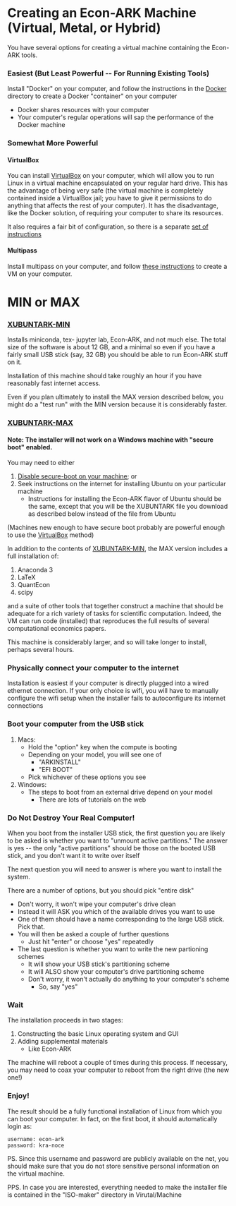 # Creating an Econ-ARK Machine (Virtual, Metal, or Hybrid)

You have several options for creating a virtual machine containing the Econ-ARK tools.

### Easiest (But Least Powerful -- For Running Existing Tools)

Install "Docker" on your computer, and follow the instructions in the [Docker](https://github.com/econ-ark/econ-ark-tools/tree/master/Virtual/Docker) directory to create a Docker "container" on your computer

* Docker shares resources with your computer
* Your computer's regular operations will sap the performance of the Docker machine
	
### Somewhat More Powerful 

#### VirtualBox

You can install [VirtualBox](https://virtualbox.org) on your computer, which will allow you to run Linux in a virtual machine encapsulated on your regular hard drive.  This has the advantage of being very safe (the virtual machine is completely contained inside a VirtualBox jail; you have to give it permissions to do anything that affects the rest of your computer). It has the disadvantage, like the Docker solution, of requiring your computer to share its resources.

It also requires a fair bit of configuration, so there is a separate [set 
of instructions](https://github.com/econ-ark/econ-ark-tools/tree/master/Virtual/Machine/VirtualBox)


#### Multipass

Install multipass on your computer, and follow [these instructions](https://github.com/econ-ark/econ-ark-tools/tree/master/Virtual/multipass.md) to create a VM on your computer.

# MIN or MAX

### [XUBUNTARK-MIN](https://drive.google.com/drive/folders/1WVs4TpsMrB8erCIykymzMYmYtxvTjtwk)

Installs miniconda, tex- jupyter lab, Econ-ARK, and not much else. The total size
of the software is about 12 GB, and a minimal so even if you have a fairly small USB
stick (say, 32 GB) you should be able to run Econ-ARK stuff on it.

Installation of this machine should take roughly an hour if you have reasonably
fast internet access.

Even if you plan ultimately to install the MAX version described below, you might
do a "test run" with the MIN version because it is considerably faster.

### [XUBUNTARK-MAX](https://drive.google.com/drive/u/5/folders/1FjI6ORW45gNKVpLe_-NuZxF61T4i-0kD)

#### Note: The installer will not work on a Windows machine with "secure boot" enabled.  

You may need to either
1. [Disable secure-boot on your machine](https://www.google.com/search?q=how+do+i+disable+secure+boot+in+BIOS); or
1. Seek instructions on the internet for installing Ubuntu on your particular machine
    * Instructions for installing the Econ-ARK flavor of Ubuntu should be the same, except that you will be the XUBUNTARK file you download as described below instead of the file from Ubuntu

(Machines new enough to have secure boot probably are powerful enough to use the [VirtualBox](https://github.com/econ-ark/econ-ark-tools/tree/master/Virtual/Machine/VirtualBox) method)

In addition to the contents of [XUBUNTARK-MIN](#XUBUNTARK-MIN), the MAX version includes a full installation of:

1. Anaconda 3
1. LaTeX
1. QuantEcon
1. scipy

and a suite of other tools that together construct a machine that
should be adequate for a rich variety of tasks for scientific
computation. Indeed, the VM can run code (installed) that reproduces
the full results of several computational economics papers.

This machine is considerably larger, and so will take longer to install, perhaps
several hours.

### Physically connect your computer to the internet

Installation is easiest if your computer is directly plugged into a 
wired ethernet connection. If your only choice is wifi, you will have to
manually configure the wifi setup when the installer fails to autoconfigure
its internet connections

### Boot your computer from the USB stick

1. Macs:
   * Hold the "option" key when the compute is booting
   * Depending on your model, you will see one of
      * "ARKINSTALL"
	  * "EFI BOOT"
   * Pick whichever of these options you see
1. Windows:
   * The steps to boot from an external drive depend on your model
       * There are lots of tutorials on the web
	  
### Do Not Destroy Your Real Computer!

When you boot from the installer USB stick, the first question you are likely to be asked is whether you want to "unmount active partitions." The answer is yes -- the only "active partitions" should be those on the booted USB stick, and you don't want it to write over itself

The next question you will need to answer is where you want to install the system.

There are a number of options, but you should pick "entire disk"

* Don't worry, it won't wipe your computer's drive clean
* Instead it will ASK you which of the available drives you want to use
* One of them should have a name corresponding to the large USB stick. Pick that.
* You will then be asked a couple of further questions
   * Just hit "enter" or choose "yes" repeatedly
* The last question is whether you want to write the new partioning schemes 
  * It will show your USB stick's partitioning scheme
  * It will ALSO show your computer's drive partitioning scheme 
  * Don't worry, it won't actually do anything to your computer's scheme
      * So, say "yes"
		  
### Wait

The installation proceeds in two stages:

1. Constructing the basic Linux operating system and GUI
1. Adding supplemental materials
   * Like Econ-ARK
   
The machine will reboot a couple of times during this process. If necessary, you may need to coax your computer to reboot from the right drive (the new one!)

### Enjoy!

The result should be a fully functional installation of Linux from which you can boot your computer. In fact, on the first boot, it should automatically login as:



    username: econ-ark
    password: kra-noce




PS. Since this username and password are publicly available on the net, you should make sure that you do not store sensitive personal information on the virtual machine.

PPS. In case you are interested, everything needed to make the installer file is contained in the "ISO-maker" directory in Virutal/Machine
